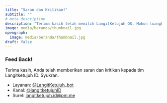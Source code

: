 ```yaml
---
title: "Saran dan Kritikan!"
subtitle: ""
# meta description
description: "Terima kasih telah memilih LangitKetujuh OS. Mohon luangkan waktunya sekitar 5 menit untuk mengisi halaman feedback demi pengembangan kami selanjutnya. ^^"
image: media/beranda/thumbnail.jpg
opengraph:
  image: media/beranda/thumbnail.jpg
draft: false
---
```


### Feed Back!
Terima kasih, Anda telah memberikan saran dan kritikan kepada tim Langitketujuh ID.
Syukran.

* Layanan: [@LangitKetujuh_bot](https://t.me/LangitKetujuh_bot)
* Kanal: [@langitketujuhID](https://t.me/langitketujuhID)
* Surel: [langitketujuh.id@pm.me](mailto:langitketujuh.id@pm.me)

